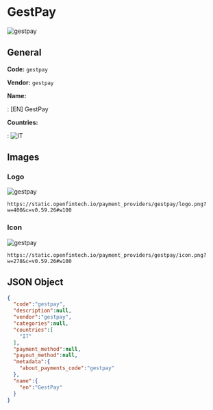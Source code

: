 
# GestPay 
![gestpay](https://static.openfintech.io/payment_providers/gestpay/logo.png?w=400&c=v0.59.26#w100)  

## General 
 
**Code:** `gestpay` 
 
**Vendor:** `gestpay` 
 
**Name:** 
 
:	[EN] GestPay 
 
 
**Countries:** 
 
:	![IT](https://cdnjs.cloudflare.com/ajax/libs/flag-icon-css/3.3.0/flags/4x3/it.svg#w24)  

## Images 

### Logo 
 
![gestpay](https://static.openfintech.io/payment_providers/gestpay/logo.png?w=400&c=v0.59.26#w100)  

```
https://static.openfintech.io/payment_providers/gestpay/logo.png?w=400&c=v0.59.26#w100
```  

### Icon 
 
![gestpay](https://static.openfintech.io/payment_providers/gestpay/icon.png?w=278&c=v0.59.26#w100)  

```
https://static.openfintech.io/payment_providers/gestpay/icon.png?w=278&c=v0.59.26#w100
```  

## JSON Object 

```json
{
  "code":"gestpay",
  "description":null,
  "vendor":"gestpay",
  "categories":null,
  "countries":[
    "IT"
  ],
  "payment_method":null,
  "payout_method":null,
  "metadata":{
    "about_payments_code":"gestpay"
  },
  "name":{
    "en":"GestPay"
  }
}
```  
